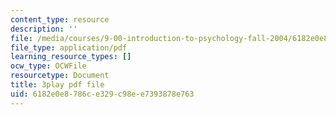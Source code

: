 ```yaml
---
content_type: resource
description: ''
file: /media/courses/9-00-introduction-to-psychology-fall-2004/6182e0e8786ce329c98ee7393878e763_10500.pdf
file_type: application/pdf
learning_resource_types: []
ocw_type: OCWFile
resourcetype: Document
title: 3play pdf file
uid: 6182e0e8-786c-e329-c98e-e7393878e763
---
```

